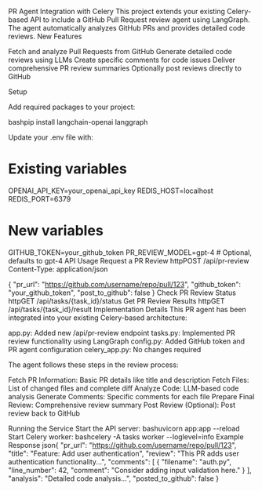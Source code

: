 PR Agent Integration with Celery
This project extends your existing Celery-based API to include a GitHub Pull Request review agent using LangGraph. The agent automatically analyzes GitHub PRs and provides detailed code reviews.
New Features

Fetch and analyze Pull Requests from GitHub
Generate detailed code reviews using LLMs
Create specific comments for code issues
Deliver comprehensive PR review summaries
Optionally post reviews directly to GitHub

Setup

Add required packages to your project:

bashpip install langchain-openai langgraph

Update your .env file with:

# Existing variables
OPENAI_API_KEY=your_openai_api_key
REDIS_HOST=localhost
REDIS_PORT=6379

# New variables
GITHUB_TOKEN=your_github_token
PR_REVIEW_MODEL=gpt-4  # Optional, defaults to gpt-4
API Usage
Request a PR Review
httpPOST /api/pr-review
Content-Type: application/json

{
  "pr_url": "https://github.com/username/repo/pull/123",
  "github_token": "your_github_token",
  "post_to_github": false
}
Check PR Review Status
httpGET /api/tasks/{task_id}/status
Get PR Review Results
httpGET /api/tasks/{task_id}/result
Implementation Details
This PR agent has been integrated into your existing Celery-based architecture:

app.py: Added new /api/pr-review endpoint
tasks.py: Implemented PR review functionality using LangGraph
config.py: Added GitHub token and PR agent configuration
celery_app.py: No changes required

The agent follows these steps in the review process:

Fetch PR Information: Basic PR details like title and description
Fetch Files: List of changed files and complete diff
Analyze Code: LLM-based code analysis
Generate Comments: Specific comments for each file
Prepare Final Review: Comprehensive review summary
Post Review (Optional): Post review back to GitHub

Running the Service
Start the API server:
bashuvicorn app:app --reload
Start Celery worker:
bashcelery -A tasks worker --loglevel=info
Example Response
json{
  "pr_url": "https://github.com/username/repo/pull/123",
  "title": "Feature: Add user authentication",
  "review": "This PR adds user authentication functionality...",
  "comments": [
    {
      "filename": "auth.py",
      "line_number": 42,
      "comment": "Consider adding input validation here."
    }
  ],
  "analysis": "Detailed code analysis...",
  "posted_to_github": false
}